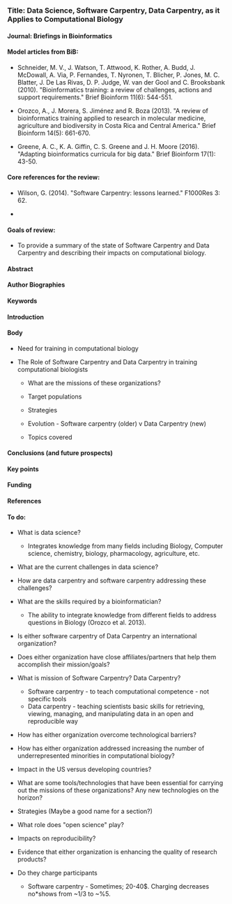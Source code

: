 ### Title: Data Science, Software Carpentry, Data Carpentry, as it Applies to Computational Biology 

#### Journal: Briefings in Bioinformatics 

#### Model articles from BiB: 

* Schneider, M. V., J. Watson, T. Attwood, K. Rother, A. Budd, J. McDowall, A. Via, P. Fernandes, T. Nyronen, T. Blicher, P. Jones, M. C. Blatter, J. De Las Rivas, D. P. Judge, W. van der Gool and C. Brooksbank (2010). "Bioinformatics training: a review of challenges, actions and support requirements." Brief Bioinform 11(6): 544-551.

* Orozco, A., J. Morera, S. Jiménez and R. Boza (2013). "A review of bioinformatics training applied to research in molecular medicine, agriculture and biodiversity in Costa Rica and Central America." Brief Bioinform 14(5): 661-670.

* Greene, A. C., K. A. Giffin, C. S. Greene and J. H. Moore (2016). "Adapting bioinformatics curricula for big data." Brief Bioinform 17(1): 43-50.



#### Core references for the review:

* Wilson, G. (2014). "Software Carpentry: lessons learned." F1000Res 3: 62.

* 

#### Goals of review: 

* To provide a summary of the state of Software Carpentry and Data Carpentry and describing their impacts on computational biology. 

#### Abstract

#### Author Biographies 

#### Keywords

#### Introduction 

#### Body

* Need for training in computational biology 

* The Role of Software Carpentry and Data Carpentry in training computational biologists 
	* What are the missions of these organizations?
	
	* Target populations 
	
	* Strategies 
	
	* Evolution - Software carpentry (older) v Data Carpentry (new) 
	
	* Topics covered 
	


#### Conclusions (and future prospects)

#### Key points 

#### Funding 
 
#### References 


#### To do: 

* What is data science? 
	* Integrates knowledge from many fields including Biology, Computer science, chemistry, biology, pharmacology, agriculture,  etc. 
* What are the current challenges in data science? 
* How are data carpentry and software carpentry addressing these challenges? 
* What are the skills required by a bioinformatician? 
	* The ability to integrate knowledge from different fields to address questions in Biology (Orozco et al. 2013). 
* Is either software carpentry of Data Carpentry an international organization? 
* Does either organization have close affiliates/partners that help them accomplish their mission/goals? 
* What is mission of Software Carpentry? Data Carpentry? 
	* Software carpentry - to teach computational competence - not specific tools 
	* Data carpentry - teaching scientists basic skills for retrieving, viewing, managing, and manipulating data in an open and reproducible way
	
* How has either organization overcome technological barriers? 
* How has either organization addressed increasing the number of underrepresented minorities in computational biology? 
* Impact in the US versus developing countries? 
* What are some tools/technologies that have been essential for carrying out the missions of these organizations? Any new technologies on the horizon? 
* Strategies (Maybe a good name for a section?)
* What role does "open science" play? 
* Impacts on reproducibility? 
* Evidence that either organization is enhancing the quality of research products? 
* Do they charge participants 
	* Software carpentry - Sometimes; 20-40$. Charging decreases no*shows from ~1/3 to ~%5. 